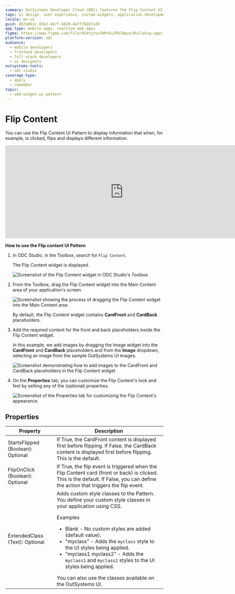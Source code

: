 ```yaml
---
summary: OutSystems Developer Cloud (ODC) features the Flip Content UI Pattern for interactive content display in applications.
tags: ui design, user experience, custom widgets, application development, interactive content
locale: en-us
guid: d87a061c-83e2-4b7f-b820-4e7f70267a38
app_type: mobile apps, reactive web apps
figma: https://www.figma.com/file/6G4tyYswfWPn5uJPDlBpvp/Building-apps?type=design&node-id=3203%3A10847&t=ZwHw8hXeFhwYsO5V-1
platform-version: odc
audience:
  - mobile developers
  - frontend developers
  - full stack developers
  - ui designers
outsystems-tools:
  - odc studio
coverage-type:
  - apply
  - remember
topic:
  - add-widget-ui-pattern
---
```


# Flip Content

You can use the Flip Content UI Pattern to display information that when, for example, is clicked, flips and displays different information.

<iframe src="https://player.vimeo.com/video/973090281" width="750" height="296" frameborder="0" allow="autoplay; fullscreen" allowfullscreen="">Video showing how the Flip Content UI pattern in action, showing the front and back content flipping.</iframe>

**How to use the Flip content UI Pattern**

1. In ODC Studio, in the Toolbox, search for `Flip Content`.

    The Flip Content widget is displayed.

    ![Screenshot of the Flip Content widget in ODC Studio's Toolbox](images/flipcontent-widget-ss.png "Flip Content Widget in ODC Studio")

1. From the Toolbox, drag the Flip Content widget into the Main Content area of your application's screen.

    ![Screenshot showing the process of dragging the Flip Content widget into the Main Content area](images/flipcontent-dragwidget-ss.png "Dragging Flip Content Widget to Screen")

    By default, the Flip Content widget contains **CardFront** and **CardBack** placeholders.

1. Add the required content for the front and back placeholders inside the Flip Content widget.

    In this example, we add images by dragging the Image widget into the **CardFront** and **CardBack** placeholders and from the **Image** dropdown, selecting an image from the sample OutSystems UI images.

    ![Screenshot demonstrating how to add images to the CardFront and CardBack placeholders in the Flip Content widget](images/flipcontent-addimage-ss.png "Adding Content to Flip Content Widget")

1. On the **Properties** tab, you can customize the Flip Content's look and feel by setting any of the (optional) properties.

    ![Screenshot of the Properties tab for customizing the Flip Content's appearance](images/flipcontent-properties-ss.png "Flip Content Properties")

## Properties

| Property                          | Description                                                                                                                                                                                                                                                                                                                                                                                                                                                                                                                                                                                                                     |
|-----------------------------------|---------------------------------------------------------------------------------------------------------------------------------------------------------------------------------------------------------------------------------------------------------------------------------------------------------------------------------------------------------------------------------------------------------------------------------------------------------------------------------------------------------------------------------------------------------------------------------------------------------------------------------|
| StartsFlipped (Boolean): Optional | If True, the CardFront content is displayed first before flipping. If False, the CardBack content is displayed first before flipping. This is the default.                                                                                                                                                                                                                                                                                                                                                                                                                                                                      |
| FlipOnClick (Boolean): Optional   | If True, the flip event is triggered when the Flip Content card (front or back) is clicked. This is the default. If False, you can define the action that triggers the flip event.                                                                                                                                                                                                                                                                                                                                                                                                                                              |
| ExtendedClass (Text): Optional    | Adds custom style classes to the Pattern. You define your custom style classes in your application using CSS. <p>Examples <ul><li>Blank - No custom styles are added (default value).</li><li>"myclass" - Adds the ``myclass`` style to the UI styles being applied.</li><li>"myclass1 myclass2" - Adds the ``myclass1`` and ``myclass2`` styles to the UI styles being applied.</li></ul></p>You can also use the classes available on the OutSystems UI. |
